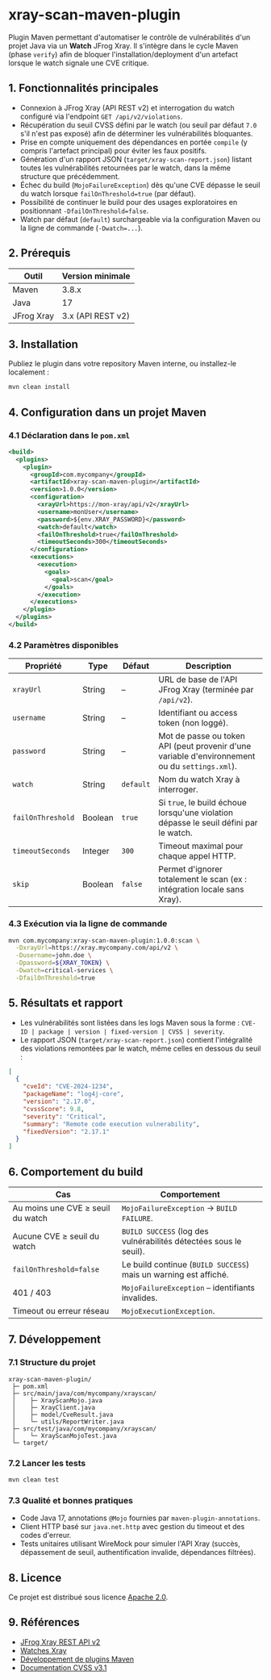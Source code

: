 # xray-scan-maven-plugin

Plugin Maven permettant d'automatiser le contrôle de vulnérabilités d'un projet Java via un **Watch** JFrog Xray. Il s'intègre dans le cycle Maven (phase `verify`) afin de bloquer l'installation/deployment d'un artefact lorsque le watch signale une CVE critique.

## 1. Fonctionnalités principales

- Connexion à JFrog Xray (API REST v2) et interrogation du watch configuré via l'endpoint `GET /api/v2/violations`.
- Récupération du seuil CVSS défini par le watch (ou seuil par défaut `7.0` s'il n'est pas exposé) afin de déterminer les vulnérabilités bloquantes.
- Prise en compte uniquement des dépendances en portée `compile` (y compris l'artefact principal) pour éviter les faux positifs.
- Génération d'un rapport JSON (`target/xray-scan-report.json`) listant toutes les vulnérabilités retournées par le watch, dans la même structure que précédemment.
- Échec du build (`MojoFailureException`) dès qu'une CVE dépasse le seuil du watch lorsque `failOnThreshold=true` (par défaut).
- Possibilité de continuer le build pour des usages exploratoires en positionnant `-DfailOnThreshold=false`.
- Watch par défaut (`default`) surchargeable via la configuration Maven ou la ligne de commande (`-Dwatch=...`).

## 2. Prérequis

| Outil                | Version minimale |
|----------------------|------------------|
| Maven                | 3.8.x            |
| Java                 | 17               |
| JFrog Xray           | 3.x (API REST v2)|

## 3. Installation

Publiez le plugin dans votre repository Maven interne, ou installez-le localement :

```bash
mvn clean install
```

## 4. Configuration dans un projet Maven

### 4.1 Déclaration dans le `pom.xml`

```xml
<build>
  <plugins>
    <plugin>
      <groupId>com.mycompany</groupId>
      <artifactId>xray-scan-maven-plugin</artifactId>
      <version>1.0.0</version>
      <configuration>
        <xrayUrl>https://mon-xray/api/v2</xrayUrl>
        <username>monUser</username>
        <password>${env.XRAY_PASSWORD}</password>
        <watch>default</watch>
        <failOnThreshold>true</failOnThreshold>
        <timeoutSeconds>300</timeoutSeconds>
      </configuration>
      <executions>
        <execution>
          <goals>
            <goal>scan</goal>
          </goals>
        </execution>
      </executions>
    </plugin>
  </plugins>
</build>
```

### 4.2 Paramètres disponibles

| Propriété         | Type    | Défaut    | Description |
|-------------------|---------|-----------|-------------|
| `xrayUrl`         | String  | –         | URL de base de l'API JFrog Xray (terminée par `/api/v2`). |
| `username`        | String  | –         | Identifiant ou access token (non loggé). |
| `password`        | String  | –         | Mot de passe ou token API (peut provenir d'une variable d'environnement ou du `settings.xml`). |
| `watch`           | String  | `default` | Nom du watch Xray à interroger. |
| `failOnThreshold` | Boolean | `true`    | Si `true`, le build échoue lorsqu'une violation dépasse le seuil défini par le watch. |
| `timeoutSeconds`  | Integer | `300`     | Timeout maximal pour chaque appel HTTP. |
| `skip`            | Boolean | `false`   | Permet d'ignorer totalement le scan (ex : intégration locale sans Xray). |

### 4.3 Exécution via la ligne de commande

```bash
mvn com.mycompany:xray-scan-maven-plugin:1.0.0:scan \
  -DxrayUrl=https://xray.mycompany.com/api/v2 \
  -Dusername=john.doe \
  -Dpassword=${XRAY_TOKEN} \
  -Dwatch=critical-services \
  -DfailOnThreshold=true
```

## 5. Résultats et rapport

- Les vulnérabilités sont listées dans les logs Maven sous la forme :
  `CVE-ID | package | version | fixed-version | CVSS | severity`.
- Le rapport JSON (`target/xray-scan-report.json`) contient l'intégralité des violations remontées par le watch, même celles en dessous du seuil :

```json
[
  {
    "cveId": "CVE-2024-1234",
    "packageName": "log4j-core",
    "version": "2.17.0",
    "cvssScore": 9.8,
    "severity": "Critical",
    "summary": "Remote code execution vulnerability",
    "fixedVersion": "2.17.1"
  }
]
```

## 6. Comportement du build

| Cas                                    | Comportement |
|----------------------------------------|--------------|
| Au moins une CVE ≥ seuil du watch      | `MojoFailureException` → `BUILD FAILURE`. |
| Aucune CVE ≥ seuil du watch            | `BUILD SUCCESS` (log des vulnérabilités détectées sous le seuil). |
| `failOnThreshold=false`                | Le build continue (`BUILD SUCCESS`) mais un warning est affiché. |
| 401 / 403                              | `MojoFailureException` – identifiants invalides. |
| Timeout ou erreur réseau               | `MojoExecutionException`. |

## 7. Développement

### 7.1 Structure du projet

```
xray-scan-maven-plugin/
 ├─ pom.xml
 ├─ src/main/java/com/mycompany/xrayscan/
 │    ├─ XrayScanMojo.java
 │    ├─ XrayClient.java
 │    ├─ model/CveResult.java
 │    └─ utils/ReportWriter.java
 ├─ src/test/java/com/mycompany/xrayscan/
 │    └─ XrayScanMojoTest.java
 └─ target/
```

### 7.2 Lancer les tests

```bash
mvn clean test
```

### 7.3 Qualité et bonnes pratiques

- Code Java 17, annotations `@Mojo` fournies par `maven-plugin-annotations`.
- Client HTTP basé sur `java.net.http` avec gestion du timeout et des codes d'erreur.
- Tests unitaires utilisant WireMock pour simuler l'API Xray (succès, dépassement de seuil, authentification invalide, dépendances filtrées).

## 8. Licence

Ce projet est distribué sous licence [Apache 2.0](LICENSE).

## 9. Références

- [JFrog Xray REST API v2](https://www.jfrog.com/confluence/display/JFROG/Xray+REST+API)
- [Watches Xray](https://jfrog.com/help/r/jfrog-xray-documentation/working-with-watches)
- [Développement de plugins Maven](https://maven.apache.org/guides/plugin/guide-java-plugin-development.html)
- [Documentation CVSS v3.1](https://www.first.org/cvss/)
